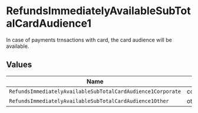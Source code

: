 # RefundsImmediatelyAvailableSubTotalCardAudience1

In case of payments trnsactions with card, the card audience will be available.


## Values

| Name                                                        | Value                                                       |
| ----------------------------------------------------------- | ----------------------------------------------------------- |
| `RefundsImmediatelyAvailableSubTotalCardAudience1Corporate` | corporate                                                   |
| `RefundsImmediatelyAvailableSubTotalCardAudience1Other`     | other                                                       |